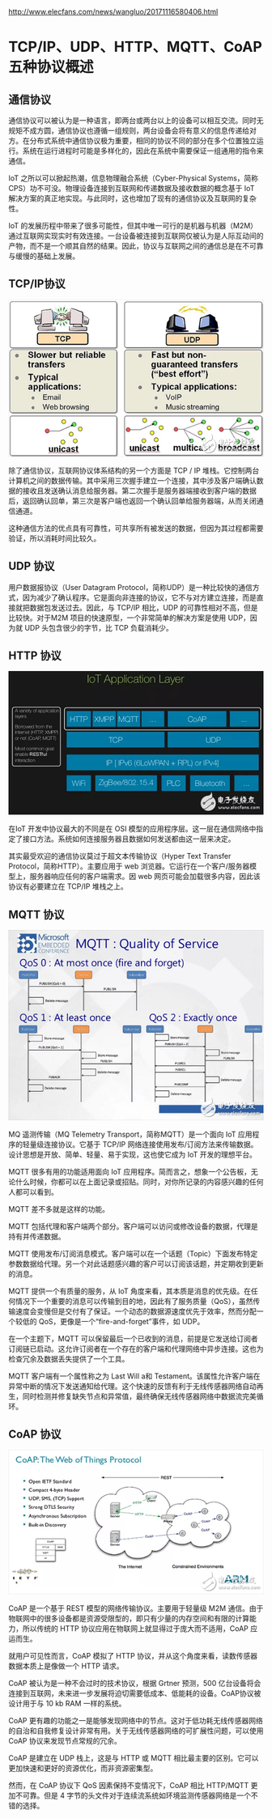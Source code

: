 http://www.elecfans.com/news/wangluo/20171116580406.html


# TCP/IP、UDP、HTTP、MQTT、CoAP 五种协议概述

## 通信协议
通信协议可以被认为是一种语言，即两台或两台以上的设备可以相互交流。同时无规矩不成方圆，通信协议也遵循一组规则，两台设备会将有意义的信息传递给对方。在分布式系统中通信协议极为重要，相同的协议不同的部分在多个位置独立运行。系统在运行进程时可能是多样化的，因此在系统中需要保证一组通用的指令来通信。

IoT 之所以可以掀起热潮，信息物理融合系统（Cyber-Physical Systems，简称CPS）功不可没。物理设备连接到互联网和传递数据及接收数据的概念基于 IoT 解决方案的真正地实现。与此同时，这也增加了现有的通信协议及互联网的复杂性。

IoT 的发展历程中带来了很多可能性，但其中唯一可行的是机器与机器（M2M）通过互联网实现实时有效连接。一台设备被连接到互联网仅被认为是人际互动间的产物，而不是一个顺其自然的结果。因此，协议与互联网之间的通信总是在不可靠与缓慢的基础上发展。



## TCP/IP协议
![](assets/markdown-img-paste-20191018163221194.png)

除了通信协议，互联网协议体系结构的另一个方面是 TCP / IP 堆栈。它控制两台计算机之间的数据传输。其中采用三次握手建立一个连接，其中涉及客户端确认数据的接收且发送确认消息给服务器。第二次握手是服务器端接收到客户端的数据后，返回确认回单，第三次是客户端也返回一个确认回单给服务器端，从而关闭通信通道。

这种通信方法的优点具有可靠性，可共享所有被发送的数据，但因为其过程都需要验证，所以消耗时间比较久。

## UDP 协议
用户数据报协议（User Datagram Protocol，简称UDP）是一种比较快的通信方式，因为减少了确认程序。它是面向非连接的协议，它不与对方建立连接，而是直接就把数据包发送过去。因此，与 TCP/IP 相比，UDP 的可靠性相对不高，但是比较快。对于M2M 项目的快速原型，一个非常简单的解决方案是使用 UDP，因为就 UDP 头包含很少的字节，比 TCP 负载消耗少。

## HTTP 协议
![](assets/markdown-img-paste-2019101816330956.png)


在IoT 开发中协议最大的不同是在 OSI 模型的应用程序层。这一层在通信网络中指定了接口方法。系统如何连接服务器且数据如何发送都由这一层来决定。

其实最受欢迎的通信协议莫过于超文本传输协议（Hyper Text Transfer Protocol，简称HTTP）。主要应用于 web 浏览器。它运行在一个客户/服务器模型上，服务器响应任何的客户端需求。因 web 网页可能会加载很多内容，因此该协议有必要建立在 TCP/IP 堆栈之上。

## MQTT 协议
![](assets/markdown-img-paste-20191018163323276.png)

MQ 遥测传输（MQ Telemetry Transport，简称MQTT）是一个面向 IoT 应用程序的轻量级连接协议。它基于 TCP/IP 网络连接使用发布/订阅方法来传输数据。设计思想是开放、简单、轻量、易于实现，这也使它成为 IoT 开发的理想平台。

MQTT 很多有用的功能适用面向 IoT 应用程序。简而言之，想象一个公告板，无论什么时候，你都可以在上面记录或招贴。同时，对你所记录的内容感兴趣的任何人都可以看到。

MQTT 差不多就是这样的功能。

MQTT 包括代理和客户端两个部分。客户端可以访问或修改设备的数据，代理是持有并传递数据。

MQTT 使用发布/订阅消息模式。客户端可以在一个话题（Topic）下面发布特定参数数据给代理。另一个对此话题感兴趣的客户可以订阅该话题，并定期收到更新的消息。

MQTT 提供一个有质量的服务，从 IoT 角度来看，其本质是消息的优先级。在任何情况下一个重要的消息可以传输到目的地，因此有了服务质量（QoS），虽然传输速度会变慢但是交付有了保证。一个动态的数据源速度优先于效率，然而分配一个较低的 QoS，更像是一个“fire-and-forget”事件，如 UDP。

在一个主题下，MQTT 可以保留最后一个已收到的消息，前提是它发送给订阅者订阅链已启动。这允许订阅者在一个存在的客户端和代理网络中异步连接。这也为检查冗余及数据丢失提供了一个工具。

MQTT 客户端有一个属性称之为 Last Will a和 Testament。该属性允许客户端在异常中断的情况下发送通知给代理。这个快速的反馈有利于无线传感器网络自动再生，同时检测并修复缺失节点和异常值，最终确保无线传感器网络中数据流完美循环。

## CoAP 协议
![](assets/markdown-img-paste-20191018163358586.png)

CoAP 是一个基于 REST 模型的网络传输协议。主要用于轻量级 M2M 通信。由于物联网中的很多设备都是资源受限型的，即只有少量的内存空间和有限的计算能力，所以传统的 HTTP 协议应用在物联网上就显得过于庞大而不适用，CoAP 应运而生。

就用户可见性而言，CoAP 模拟了 HTTP 协议，并从这个角度来看，读数传感器数据本质上是像做一个 HTTP 请求。

CoAP 被认为是一种不会过时的技术协议，根据 Grtner 预测，500 亿台设备将会连接到互联网，未来进一步发展将迫切需要低成本、低能耗的设备。CoAP协议被设计用于与 10 kb RAM 一样的系统。

CoAP 更有趣的功能之一是能够发现网络中的节点。这对于低功耗无线传感器网络的自治和自我修复设计非常有用。关于无线传感器网络的可扩展性问题，可以使用 CoAP 协议来发现节点常规的冗余。

CoAP 是建立在 UDP 栈上，这是与 HTTP 或 MQTT 相比最主要的区别。它可以更加快速和更好的资源优化，而非资源密集型。

然而，在 CoAP 协议下 QoS 因素保持不变情况下，CoAP 相比 HTTP/MQTT 更加不可靠。但是 4 字节的头文件对于连续流系统如环境监测传感器网络是一个不错的选择。
